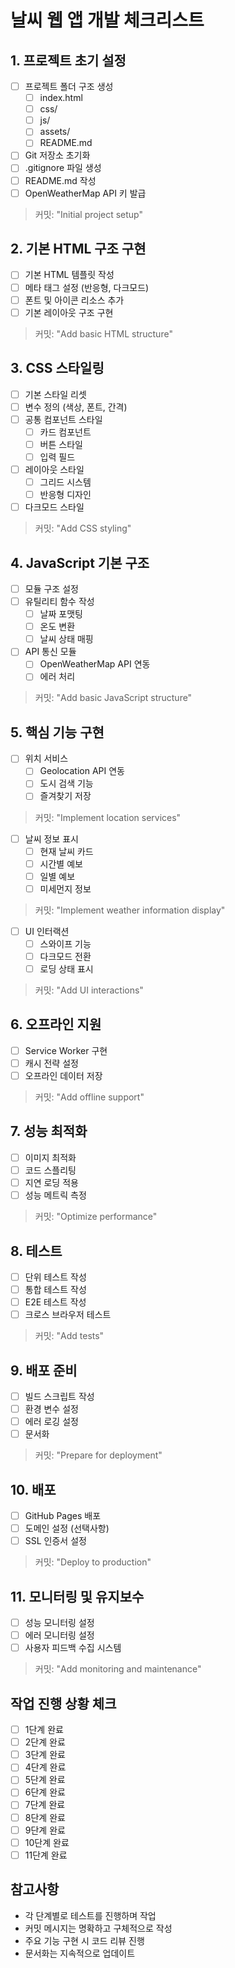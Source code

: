 # 날씨 웹 앱 개발 체크리스트

## 1. 프로젝트 초기 설정
- [ ] 프로젝트 폴더 구조 생성
  - [ ] index.html
  - [ ] css/
  - [ ] js/
  - [ ] assets/
  - [ ] README.md
- [ ] Git 저장소 초기화
- [ ] .gitignore 파일 생성
- [ ] README.md 작성
- [ ] OpenWeatherMap API 키 발급
> 커밋: "Initial project setup"

## 2. 기본 HTML 구조 구현
- [ ] 기본 HTML 템플릿 작성
- [ ] 메타 태그 설정 (반응형, 다크모드)
- [ ] 폰트 및 아이콘 리소스 추가
- [ ] 기본 레이아웃 구조 구현
> 커밋: "Add basic HTML structure"

## 3. CSS 스타일링
- [ ] 기본 스타일 리셋
- [ ] 변수 정의 (색상, 폰트, 간격)
- [ ] 공통 컴포넌트 스타일
  - [ ] 카드 컴포넌트
  - [ ] 버튼 스타일
  - [ ] 입력 필드
- [ ] 레이아웃 스타일
  - [ ] 그리드 시스템
  - [ ] 반응형 디자인
- [ ] 다크모드 스타일
> 커밋: "Add CSS styling"

## 4. JavaScript 기본 구조
- [ ] 모듈 구조 설정
- [ ] 유틸리티 함수 작성
  - [ ] 날짜 포맷팅
  - [ ] 온도 변환
  - [ ] 날씨 상태 매핑
- [ ] API 통신 모듈
  - [ ] OpenWeatherMap API 연동
  - [ ] 에러 처리
> 커밋: "Add basic JavaScript structure"

## 5. 핵심 기능 구현
- [ ] 위치 서비스
  - [ ] Geolocation API 연동
  - [ ] 도시 검색 기능
  - [ ] 즐겨찾기 저장
> 커밋: "Implement location services"

- [ ] 날씨 정보 표시
  - [ ] 현재 날씨 카드
  - [ ] 시간별 예보
  - [ ] 일별 예보
  - [ ] 미세먼지 정보
> 커밋: "Implement weather information display"

- [ ] UI 인터랙션
  - [ ] 스와이프 기능
  - [ ] 다크모드 전환
  - [ ] 로딩 상태 표시
> 커밋: "Add UI interactions"

## 6. 오프라인 지원
- [ ] Service Worker 구현
- [ ] 캐시 전략 설정
- [ ] 오프라인 데이터 저장
> 커밋: "Add offline support"

## 7. 성능 최적화
- [ ] 이미지 최적화
- [ ] 코드 스플리팅
- [ ] 지연 로딩 적용
- [ ] 성능 메트릭 측정
> 커밋: "Optimize performance"

## 8. 테스트
- [ ] 단위 테스트 작성
- [ ] 통합 테스트 작성
- [ ] E2E 테스트 작성
- [ ] 크로스 브라우저 테스트
> 커밋: "Add tests"

## 9. 배포 준비
- [ ] 빌드 스크립트 작성
- [ ] 환경 변수 설정
- [ ] 에러 로깅 설정
- [ ] 문서화
> 커밋: "Prepare for deployment"

## 10. 배포
- [ ] GitHub Pages 배포
- [ ] 도메인 설정 (선택사항)
- [ ] SSL 인증서 설정
> 커밋: "Deploy to production"

## 11. 모니터링 및 유지보수
- [ ] 성능 모니터링 설정
- [ ] 에러 모니터링 설정
- [ ] 사용자 피드백 수집 시스템
> 커밋: "Add monitoring and maintenance"

## 작업 진행 상황 체크
- [ ] 1단계 완료
- [ ] 2단계 완료
- [ ] 3단계 완료
- [ ] 4단계 완료
- [ ] 5단계 완료
- [ ] 6단계 완료
- [ ] 7단계 완료
- [ ] 8단계 완료
- [ ] 9단계 완료
- [ ] 10단계 완료
- [ ] 11단계 완료

## 참고사항
- 각 단계별로 테스트를 진행하며 작업
- 커밋 메시지는 명확하고 구체적으로 작성
- 주요 기능 구현 시 코드 리뷰 진행
- 문서화는 지속적으로 업데이트 